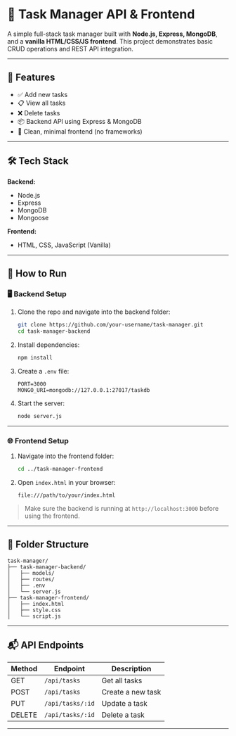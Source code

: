 
# 📝 Task Manager API & Frontend

A simple full-stack task manager built with **Node.js, Express, MongoDB**, and a **vanilla HTML/CSS/JS frontend**. This project demonstrates basic CRUD operations and REST API integration.

---

## 🚀 Features

- ✅ Add new tasks
- 📋 View all tasks
- ❌ Delete tasks
- 📦 Backend API using Express & MongoDB
- 🧼 Clean, minimal frontend (no frameworks)

---

## 🛠️ Tech Stack

**Backend:**
- Node.js
- Express
- MongoDB
- Mongoose

**Frontend:**
- HTML, CSS, JavaScript (Vanilla)

---

## 🧪 How to Run

### 🖥 Backend Setup

1. Clone the repo and navigate into the backend folder:
   ```bash
   git clone https://github.com/your-username/task-manager.git
   cd task-manager-backend


2. Install dependencies:

   ```bash
   npm install
   ```

3. Create a `.env` file:

   ```env
   PORT=3000
   MONGO_URI=mongodb://127.0.0.1:27017/taskdb
   ```

4. Start the server:

   ```bash
   node server.js
   ```

---

### 🌐 Frontend Setup

1. Navigate into the frontend folder:

   ```bash
   cd ../task-manager-frontend
   ```

2. Open `index.html` in your browser:

   ```
   file:///path/to/your/index.html
   ```

> Make sure the backend is running at `http://localhost:3000` before using the frontend.

---

## 📂 Folder Structure

```
task-manager/
├── task-manager-backend/
│   ├── models/
│   ├── routes/
│   ├── .env
│   └── server.js
├── task-manager-frontend/
│   ├── index.html
│   ├── style.css
│   └── script.js
```

---

## 📬 API Endpoints

| Method | Endpoint         | Description       |
| ------ | ---------------- | ----------------- |
| GET    | `/api/tasks`     | Get all tasks     |
| POST   | `/api/tasks`     | Create a new task |
| PUT    | `/api/tasks/:id` | Update a task     |
| DELETE | `/api/tasks/:id` | Delete a task     |

---


